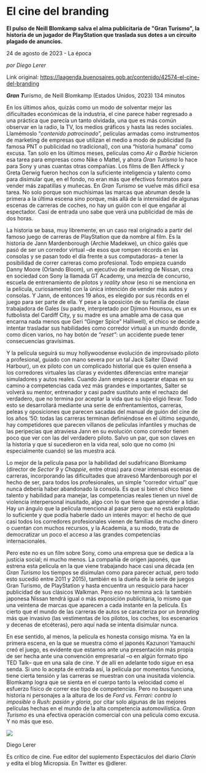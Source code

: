 # El cine del branding

**El pulso de Neill Blomkamp salva el alma publicitaria de "Gran Turismo", la historia de un jugador de PlayStation que traslada sus dotes a un circuito plagado de anuncios.**

24 de agosto de 2023 - La época

_por Diego Lerer_

Link original: https://laagenda.buenosaires.gob.ar/contenido/42574-el-cine-del-branding



*****Gran T*****urismo, de Neill Blomkamp (Estados Unidos, 2023) 134 minutos




En los últimos años, quizás como un modo de solventar mejor las dificultades económicas de la industria, el cine parece haber regresado a una práctica que parecía un tanto olvidada, una que es más común observar en la radio, la TV, los medios gráficos y hasta las redes sociales. Llamémoslo “*contenido patrocinado*”, películas armadas como instrumentos de marketing de empresas que utilizan el medio a modo de publicidad (la famosa PNT o publicidad no tradicional), con una “historia humana” como excusa. Tan solo en los últimos meses, películas como *Air* o *Barbie* hicieron esa tarea para empresas como Nike o Mattel, y ahora *Gran Turismo* lo hace para Sony y unas cuantas otras compañías. Los films de Ben Affleck y Greta Gerwig fueron hechos con la suficiente inteligencia y talento como para disimular que, en el fondo, no eran más que efectivos formatos para vender más zapatillas y muñecas. En *Gran Turismo* se vuelve más difícil esa tarea. No solo porque son muchísimas las marcas que abruman desde la primera a la última escena sino porque, más allá de la intensidad de algunas escenas de carreras de coches, no hay un guión con el que engañar al espectador. Casi de entrada uno sabe que verá una publicidad de más de dos horas.




La historia se basa, muy libremente, en un caso real originado a partir del famoso juego de carreras de PlayStation que da nombre al film. Es la historia de Jann Mardenborough (Archie Madekwe), un chico galés que pasó de ser un corredor virtual –de esos que rompen récords en las consolas y se pasan todo el día frente a sus computadoras– a tener la posibilidad de correr carreras como profesional. Todo empieza cuando Danny Moore (Orlando Bloom), un ejecutivo de marketing de Nissan, crea en sociedad con Sony la llamada GT Academy, una mezcla de concurso, escuela de entrenamiento de pilotos y *reality show* (eso ni se menciona en la película, curiosamente) con la única intención de vender más autos y consolas. Y Jann, de entonces 19 años, es elegido por sus récords en el juego para ser parte de ella. Y pese a la oposición de su familia de clase trabajadora de Gales (su padre, interpretado por Djimon Hounsou, es un ex futbolista del Cardiff City, y su madre es una amable ama de casa que encarna nada menos que Geri “Ginger Spice” Halliwell), el chico se decide a intentar trasladar sus habilidades como corredor virtual a un mundo donde, como dicen varios, no hay botón de “*reset”*: un accidente puede tener consecuencias gravísimas.




Y la película seguirá su muy hollywoodense evolución de improvisado piloto a profesional, guiado con mano severa por un tal Jack Salter (David Harbour), un ex piloto con un complicado historial que es quien enseña a los corredores virtuales las claras y evidentes diferencias entre manejar simuladores y autos reales. Cuando Jann empiece a superar etapas en su camino a competencias cada vez más grandes e importantes, Salter se volverá su mentor, entrenador y casi padre sustituto ante el rechazo del verdadero, que no termina por aceptar la vida que su hijo eligió llevar. Todo esto se desarrollará mediante una serie de enfrentamientos, carreras, peleas y oposiciones que parecen sacadas del manual de guión del cine de los años ‘50: todas las carreras terminan definiéndose en el último segundo, hay competidores que parecen villanos de películas infantiles y muchas de las peripecias que atraviesa Jann en su evolución como corredor tienen poco que ver con las del verdadero piloto. Salvo un par, que son claves en la historia y que sí sucedieron en la vida real, solo que no como (ni especialmente cuando) se las muestra acá.




Lo mejor de la película pasa por la habilidad del sudafricano Blomkamp (director de *Sector 9* y *Chappie*, entre otras) para crear intensas escenas de carreras, incorporando las dificultades que atravesó Mardenborough por el hecho de ser, para todos los profesionales, un simple “corredor virtual” que nunca debería haber abandonado la consola. Es que si bien el chico tiene talento y habilidad para manejar, las competencias reales tienen un nivel de violencia interpersonal inusitado, algo con lo que tiene que aprender a lidiar. Hay un ángulo que la película menciona al pasar pero que no está explotado lo suficiente y que podía haberle dado un interés mayor: el hecho de que casi todos los corredores profesionales vienen de familias de mucho dinero o cuentan con muchos recursos, y la Academia, a su modo, trata de democratizar un poco el acceso a las grandes competencias internacionales.




Pero este no es un film sobre Sony, como una empresa que se dedica a la justicia social; ni mucho menos. La compañía de origen japonés, que estrena esta película en la que viene trabajando hace casi una década (en *Gran Turismo* los tiempos se disimulan como para parecer actual, pero todo esto sucedió entre 2011 y 2015), también es la dueña de la serie de juegos Gran Turismo, de PlayStation y hasta encuentra un resquicio para hacer publicidad de sus clásicos Walkman. Pero eso no termina acá: la también japonesa Nissan tendrá igual o más exposición publicitaria, lo mismo que una veintena de marcas que aparecen a cada instante en la película. Es cierto que el mundo de las carreras de autos se caracteriza por un *branding* más que invasivo (las vestimentas de los pilotos, los coches, los escenarios y decenas de etcéteras), pero aquí nada se intenta disimular nunca.




En ese sentido, al menos, la película es honesta consigo misma. Ya en la primera escena, en la que se muestra cómo el japonés Kazunori Yamauchi creó el juego, es evidente que estamos ante una presentación más propia de ser hecha ante una convención empresarial –o en algún formato tipo TED Talk– que en una sala de cine. Y de allí en adelante todo sigue en esa senda. Si uno lo acepta de entrada así, la película por momentos funciona, tiene cierta tensión y las carreras se muestran con una inusitada violencia. Blomkamp logra que se sienta en el cuerpo tanto la velocidad como el esfuerzo físico de correr ese tipo de competencias. Pero no busquen una historia ni personajes a la altura de los de *Ford vs. Ferrari: contra lo imposible* o *Rush: pasión y gloria*, por citar solo algunas de las mejores películas hechas en el mundo de la alta competencia automovilística. *Gran Turismo* es una efectiva operación comercial con una película como excusa. Y no más que eso.




[![](https://img.youtube.com/vi/3mgc6qaxIn4/0.jpg)](https://www.youtube.com/watch?v=3mgc6qaxIn4)




Diego Lerer




Es crítico de cine. Fue editor del suplemento Espectáculos del diario *Clarín* y edita el blog Micropsia. En Twitter es @dlerer.



